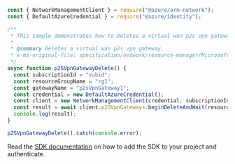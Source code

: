 ```javascript
const { NetworkManagementClient } = require("@azure/arm-network");
const { DefaultAzureCredential } = require("@azure/identity");

/**
 * This sample demonstrates how to Deletes a virtual wan p2s vpn gateway.
 *
 * @summary Deletes a virtual wan p2s vpn gateway.
 * x-ms-original-file: specification/network/resource-manager/Microsoft.Network/stable/2021-08-01/examples/P2SVpnGatewayDelete.json
 */
async function p2SVpnGatewayDelete() {
  const subscriptionId = "subid";
  const resourceGroupName = "rg1";
  const gatewayName = "p2sVpnGateway1";
  const credential = new DefaultAzureCredential();
  const client = new NetworkManagementClient(credential, subscriptionId);
  const result = await client.p2SVpnGateways.beginDeleteAndWait(resourceGroupName, gatewayName);
  console.log(result);
}

p2SVpnGatewayDelete().catch(console.error);
```

Read the [SDK documentation](https://github.com/Azure/azure-sdk-for-js/blob/%40azure%2Farm-network_28.0.0/sdk/network/arm-network/README.md) on how to add the SDK to your project and authenticate.
